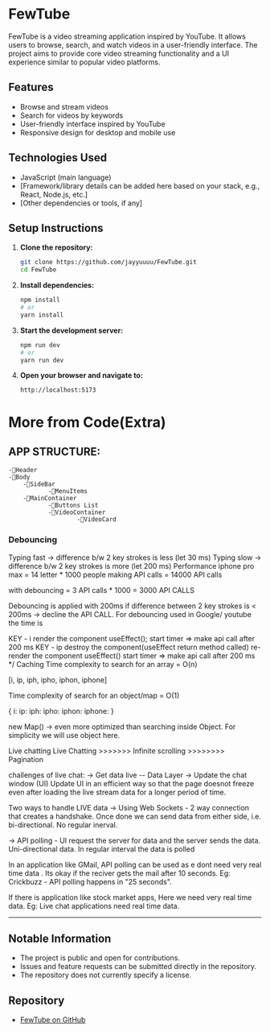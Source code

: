 # FewTube

FewTube is a video streaming application inspired by YouTube. It allows users to browse, search, and watch videos in a user-friendly interface. The project aims to provide core video streaming functionality and a UI experience similar to popular video platforms.

## Features

- Browse and stream videos
- Search for videos by keywords
- User-friendly interface inspired by YouTube
- Responsive design for desktop and mobile use

## Technologies Used

- JavaScript (main language)
- [Framework/library details can be added here based on your stack, e.g., React, Node.js, etc.]
- [Other dependencies or tools, if any]

## Setup Instructions

1. **Clone the repository:**
   ```bash
   git clone https://github.com/jayyuuuu/FewTube.git
   cd FewTube
   ```

2. **Install dependencies:**
   ```bash
   npm install
   # or
   yarn install
   ```

3. **Start the development server:**
   ```bash
   npm run dev
   # or
   yarn run dev
   ```

4. **Open your browser and navigate to:**
   ```
   http://localhost:5173
   ```

# More from Code(Extra) 

## APP STRUCTURE: 

    -🌟Header
    -🌟Body
        -🌟SideBar
               -🌟MenuItems
        -🌟MainContainer
               -🌟Buttons List
               -🌟VideoContainer
                       -🌟VideoCard

### Debouncing
Typing fast -> difference b/w 2 key strokes is less (let 30 ms)
Typing slow -> difference b/w 2 key strokes is more (let 200 ms)
Performance
iphone pro max = 14 letter * 1000 people making API calls = 14000 API calls

with debouncing = 3 API calls * 1000 = 3000 API CALLS

Debouncing is applied with 200ms
if difference between 2 key strokes is < 200ms -> decline the API CALL.
For debouncing used in Google/ youtube the time is

KEY - i
render the component
useEffect();
start timer => make api call after 200 ms
KEY - ip
destroy the component(useEffect return method called)
re-render the component
useEffect()
start timer => make api call after 200 ms */
Caching
Time complexity to search for an array = O(n)

[i, ip, iph, ipho, iphon, iphone]

Time complexity of search for an object/map = O(1)

{ i: ip: iph: ipho: iphon: iphone: }

new Map() -> even more optimized than searching inside Object. For simplicity we will use object here.

Live chatting
Live Chatting >>>>>>> Infinite scrolling >>>>>>>> Pagination

challenges of live chat: -> Get data live -- Data Layer -> Update the chat window (UI)
Update UI in an efficient way so that the page doesnot freeze even after loading the live stream data for a longer period of time.

Two ways to handle LIVE data -> Using Web Sockets - 2 way connection that creates a handshake. Once done we can send data from either side, i.e. bi-directional. No regular inerval.

-> API polling - UI request the server for data and the server sends the data. Uni-directional data. In regular interval the data is polled

In an application like GMail, API polling can be used as e dont need very real time data . Its okay if the reciver gets the mail after 10 seconds. Eg: Crickbuzz - API polling happens in "25 seconds".

If there is application like stock market apps, Here we need very real time data. Eg: Live chat applications need real time data.

--------------------------------------------------------------------------------------------------------------------------------------------------------------------------


## Notable Information

- The project is public and open for contributions.
- Issues and feature requests can be submitted directly in the repository.
- The repository does not currently specify a license.

## Repository

- [FewTube on GitHub](https://github.com/jayyuuuu/FewTube)
